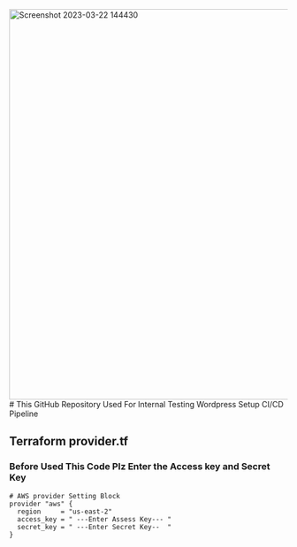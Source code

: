 <img width="707" alt="Screenshot 2023-03-22 144430" src="https://user-images.githubusercontent.com/125953981/226855973-0a348967-dfef-4d25-92c1-50d86ba38172.png">
# This GitHub Repository Used For Internal Testing Wordpress Setup CI/CD Pipeline 

## Terraform provider.tf
### Before Used This Code Plz Enter the Access key and Secret Key

```
# AWS provider Setting Block
provider "aws" {
  region     = "us-east-2"
  access_key = " ---Enter Assess Key--- "
  secret_key = " ---Enter Secret Key--  "
}
```

